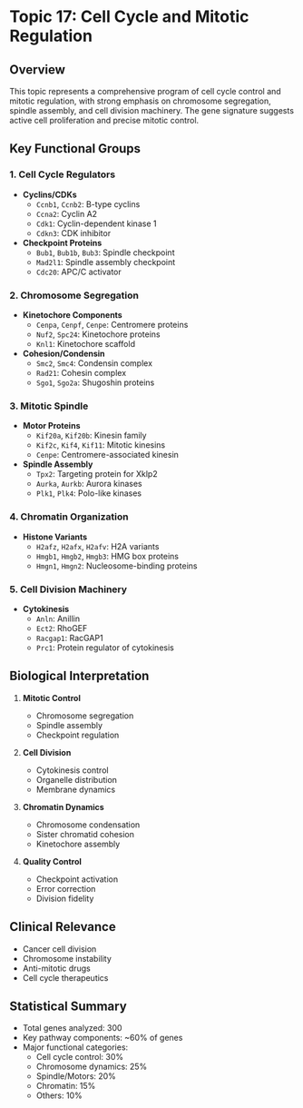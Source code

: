 # Topic 17: Cell Cycle and Mitotic Regulation

## Overview
This topic represents a comprehensive program of cell cycle control and mitotic regulation, with strong emphasis on chromosome segregation, spindle assembly, and cell division machinery. The gene signature suggests active cell proliferation and precise mitotic control.

## Key Functional Groups

### 1. Cell Cycle Regulators
- **Cyclins/CDKs**
  - `Ccnb1`, `Ccnb2`: B-type cyclins
  - `Ccna2`: Cyclin A2
  - `Cdk1`: Cyclin-dependent kinase 1
  - `Cdkn3`: CDK inhibitor
- **Checkpoint Proteins**
  - `Bub1`, `Bub1b`, `Bub3`: Spindle checkpoint
  - `Mad2l1`: Spindle assembly checkpoint
  - `Cdc20`: APC/C activator

### 2. Chromosome Segregation
- **Kinetochore Components**
  - `Cenpa`, `Cenpf`, `Cenpe`: Centromere proteins
  - `Nuf2`, `Spc24`: Kinetochore proteins
  - `Knl1`: Kinetochore scaffold
- **Cohesion/Condensin**
  - `Smc2`, `Smc4`: Condensin complex
  - `Rad21`: Cohesin complex
  - `Sgo1`, `Sgo2a`: Shugoshin proteins

### 3. Mitotic Spindle
- **Motor Proteins**
  - `Kif20a`, `Kif20b`: Kinesin family
  - `Kif2c`, `Kif4`, `Kif11`: Mitotic kinesins
  - `Cenpe`: Centromere-associated kinesin
- **Spindle Assembly**
  - `Tpx2`: Targeting protein for Xklp2
  - `Aurka`, `Aurkb`: Aurora kinases
  - `Plk1`, `Plk4`: Polo-like kinases

### 4. Chromatin Organization
- **Histone Variants**
  - `H2afz`, `H2afx`, `H2afv`: H2A variants
  - `Hmgb1`, `Hmgb2`, `Hmgb3`: HMG box proteins
  - `Hmgn1`, `Hmgn2`: Nucleosome-binding proteins

### 5. Cell Division Machinery
- **Cytokinesis**
  - `Anln`: Anillin
  - `Ect2`: RhoGEF
  - `Racgap1`: RacGAP1
  - `Prc1`: Protein regulator of cytokinesis

## Biological Interpretation

1. **Mitotic Control**
   - Chromosome segregation
   - Spindle assembly
   - Checkpoint regulation

2. **Cell Division**
   - Cytokinesis control
   - Organelle distribution
   - Membrane dynamics

3. **Chromatin Dynamics**
   - Chromosome condensation
   - Sister chromatid cohesion
   - Kinetochore assembly

4. **Quality Control**
   - Checkpoint activation
   - Error correction
   - Division fidelity

## Clinical Relevance
- Cancer cell division
- Chromosome instability
- Anti-mitotic drugs
- Cell cycle therapeutics

## Statistical Summary
- Total genes analyzed: 300
- Key pathway components: ~60% of genes
- Major functional categories:
  - Cell cycle control: 30%
  - Chromosome dynamics: 25%
  - Spindle/Motors: 20%
  - Chromatin: 15%
  - Others: 10% 